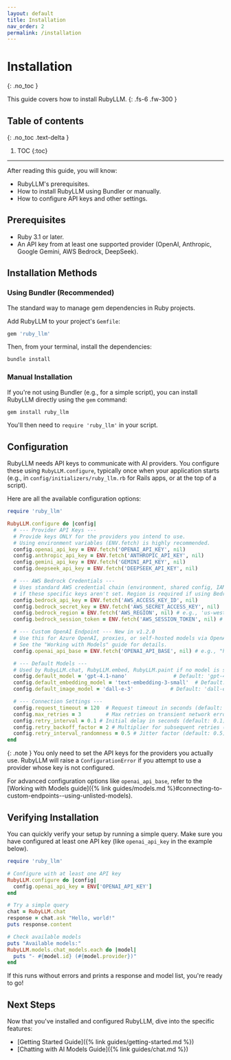 ```yaml
---
layout: default
title: Installation
nav_order: 2
permalink: /installation
---
```


# Installation
{: .no_toc }

This guide covers how to install RubyLLM.
{: .fs-6 .fw-300 }

## Table of contents
{: .no_toc .text-delta }

1. TOC
{:toc}

---

After reading this guide, you will know:

*   RubyLLM's prerequisites.
*   How to install RubyLLM using Bundler or manually.
*   How to configure API keys and other settings.

## Prerequisites

*   Ruby 3.1 or later.
*   An API key from at least one supported provider (OpenAI, Anthropic, Google Gemini, AWS Bedrock, DeepSeek).

## Installation Methods

### Using Bundler (Recommended)

The standard way to manage gem dependencies in Ruby projects.

Add RubyLLM to your project's `Gemfile`:

```ruby
gem 'ruby_llm'
```

Then, from your terminal, install the dependencies:

```bash
bundle install
```

### Manual Installation

If you're not using Bundler (e.g., for a simple script), you can install RubyLLM directly using the `gem` command:

```bash
gem install ruby_llm
```

You'll then need to `require 'ruby_llm'` in your script.

## Configuration

RubyLLM needs API keys to communicate with AI providers. You configure these using `RubyLLM.configure`, typically once when your application starts (e.g., in `config/initializers/ruby_llm.rb` for Rails apps, or at the top of a script).

Here are all the available configuration options:

```ruby
require 'ruby_llm'

RubyLLM.configure do |config|
  # --- Provider API Keys ---
  # Provide keys ONLY for the providers you intend to use.
  # Using environment variables (ENV.fetch) is highly recommended.
  config.openai_api_key = ENV.fetch('OPENAI_API_KEY', nil)
  config.anthropic_api_key = ENV.fetch('ANTHROPIC_API_KEY', nil)
  config.gemini_api_key = ENV.fetch('GEMINI_API_KEY', nil)
  config.deepseek_api_key = ENV.fetch('DEEPSEEK_API_KEY', nil)

  # --- AWS Bedrock Credentials ---
  # Uses standard AWS credential chain (environment, shared config, IAM role)
  # if these specific keys aren't set. Region is required if using Bedrock.
  config.bedrock_api_key = ENV.fetch('AWS_ACCESS_KEY_ID', nil)
  config.bedrock_secret_key = ENV.fetch('AWS_SECRET_ACCESS_KEY', nil)
  config.bedrock_region = ENV.fetch('AWS_REGION', nil) # e.g., 'us-west-2'
  config.bedrock_session_token = ENV.fetch('AWS_SESSION_TOKEN', nil) # For temporary credentials

  # --- Custom OpenAI Endpoint --- New in v1.2.0
  # Use this for Azure OpenAI, proxies, or self-hosted models via OpenAI-compatible APIs.
  # See the "Working with Models" guide for details.
  config.openai_api_base = ENV.fetch('OPENAI_API_BASE', nil) # e.g., "https://your-azure.openai.azure.com"

  # --- Default Models ---
  # Used by RubyLLM.chat, RubyLLM.embed, RubyLLM.paint if no model is specified.
  config.default_model = 'gpt-4.1-nano'               # Default: 'gpt-4.1-nano'
  config.default_embedding_model = 'text-embedding-3-small'  # Default: 'text-embedding-3-small'
  config.default_image_model = 'dall-e-3'            # Default: 'dall-e-3'

  # --- Connection Settings ---
  config.request_timeout = 120  # Request timeout in seconds (default: 120)
  config.max_retries = 3        # Max retries on transient network errors (default: 3)
  config.retry_interval = 0.1 # Initial delay in seconds (default: 0.1)
  config.retry_backoff_factor = 2 # Multiplier for subsequent retries (default: 2)
  config.retry_interval_randomness = 0.5 # Jitter factor (default: 0.5)
end
```

{: .note }
You only need to set the API keys for the providers you actually use. RubyLLM will raise a `ConfigurationError` if you attempt to use a provider whose key is not configured.

For advanced configuration options like `openai_api_base`, refer to the [Working with Models guide]({% link guides/models.md %}#connecting-to-custom-endpoints--using-unlisted-models).

## Verifying Installation

You can quickly verify your setup by running a simple query. Make sure you have configured at least one API key (like `openai_api_key` in the example below).

```ruby
require 'ruby_llm'

# Configure with at least one API key
RubyLLM.configure do |config|
  config.openai_api_key = ENV['OPENAI_API_KEY']
end

# Try a simple query
chat = RubyLLM.chat
response = chat.ask "Hello, world!"
puts response.content

# Check available models
puts "Available models:"
RubyLLM.models.chat_models.each do |model|
  puts "- #{model.id} (#{model.provider})"
end
```

If this runs without errors and prints a response and model list, you're ready to go!

## Next Steps

Now that you've installed and configured RubyLLM, dive into the specific features:

*   [Getting Started Guide]({% link guides/getting-started.md %})
*   [Chatting with AI Models Guide]({% link guides/chat.md %})